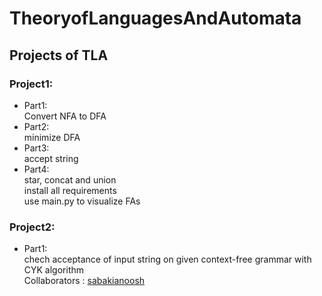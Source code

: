 # TheoryofLanguagesAndAutomata
## Projects of TLA <br />
### Project1:<br />
- Part1:<br />
Convert NFA to DFA<br />
- Part2:<br />
minimize DFA<br />
- Part3:<br />
accept string <br />
- Part4:<br />
star, concat and union<br />
install all requirements<br />
use main.py to visualize FAs<br />
### Project2:<br />
- Part1:<br />
chech acceptance of input string on given context-free grammar with CYK algorithm<br /> 
Collaborators : [sabakianoosh](https://github.com/sabakianoosh)
